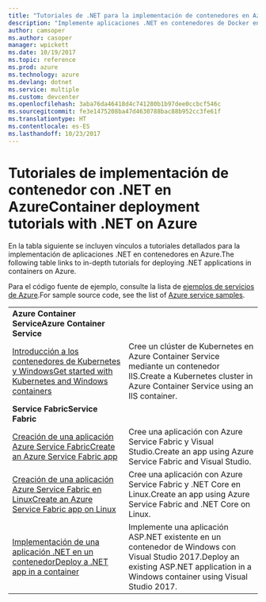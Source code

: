 ```yaml
---
title: "Tutoriales de .NET para la implementación de contenedores en Azure"
description: "Implemente aplicaciones .NET en contenedores de Docker en Azure y escálelos con DC/OS, Mesos o Kubernetes."
author: camsoper
ms.author: casoper
manager: wpickett
ms.date: 10/19/2017
ms.topic: reference
ms.prod: azure
ms.technology: azure
ms.devlang: dotnet
ms.service: multiple
ms.custom: devcenter
ms.openlocfilehash: 3aba76da46418d4c741280b1b97dee0ccbcf546c
ms.sourcegitcommit: fe3e1475208ba47d4630788bac88b952cc3fe61f
ms.translationtype: HT
ms.contentlocale: es-ES
ms.lasthandoff: 10/23/2017
---
```

# <a name="container-deployment-tutorials-with-net-on-azure"></a><span data-ttu-id="29d97-103">Tutoriales de implementación de contenedor con .NET en Azure</span><span class="sxs-lookup"><span data-stu-id="29d97-103">Container deployment tutorials with .NET on Azure</span></span>

<span data-ttu-id="29d97-104">En la tabla siguiente se incluyen vínculos a tutoriales detallados para la implementación de aplicaciones .NET en contenedores en Azure.</span><span class="sxs-lookup"><span data-stu-id="29d97-104">The following table links to in-depth tutorials for deploying .NET applications in containers on Azure.</span></span>

<span data-ttu-id="29d97-105">Para el código fuente de ejemplo, consulte la lista de [ejemplos de servicios de Azure](https://azure.microsoft.com/resources/samples/?platform=dotnet).</span><span class="sxs-lookup"><span data-stu-id="29d97-105">For sample source code, see the list of [Azure service samples](https://azure.microsoft.com/resources/samples/?platform=dotnet).</span></span>

| | |
|---|---|
| <span data-ttu-id="29d97-106">**Azure Container Service**</span><span class="sxs-lookup"><span data-stu-id="29d97-106">**Azure Container Service**</span></span> ||
| <span data-ttu-id="29d97-107">[Introducción a los contenedores de Kubernetes y Windows][1]</span><span class="sxs-lookup"><span data-stu-id="29d97-107">[Get started with Kubernetes and Windows containers][1]</span></span> | <span data-ttu-id="29d97-108">Cree un clúster de Kubernetes en Azure Container Service mediante un contenedor IIS.</span><span class="sxs-lookup"><span data-stu-id="29d97-108">Create a Kubernetes cluster in Azure Container Service using an IIS container.</span></span>
|<span data-ttu-id="29d97-109">**Service Fabric**</span><span class="sxs-lookup"><span data-stu-id="29d97-109">**Service Fabric**</span></span>| |
| <span data-ttu-id="29d97-110">[Creación de una aplicación Azure Service Fabric][2]</span><span class="sxs-lookup"><span data-stu-id="29d97-110">[Create an Azure Service Fabric app][2]</span></span> | <span data-ttu-id="29d97-111">Cree una aplicación con Azure Service Fabric y Visual Studio.</span><span class="sxs-lookup"><span data-stu-id="29d97-111">Create an app using Azure Service Fabric and Visual Studio.</span></span> | 
| <span data-ttu-id="29d97-112">[Creación de una aplicación Azure Service Fabric en Linux][3]</span><span class="sxs-lookup"><span data-stu-id="29d97-112">[Create an Azure Service Fabric app on Linux][3]</span></span> | <span data-ttu-id="29d97-113">Cree una aplicación con Azure Service Fabric y .NET Core en Linux.</span><span class="sxs-lookup"><span data-stu-id="29d97-113">Create an  app using Azure Service Fabric and .NET Core on Linux.</span></span> | 
| <span data-ttu-id="29d97-114">[Implementación de una aplicación .NET en un contenedor][4]</span><span class="sxs-lookup"><span data-stu-id="29d97-114">[Deploy a .NET app in a container][4]</span></span> | <span data-ttu-id="29d97-115">Implemente una aplicación ASP.NET existente en un contenedor de Windows con Visual Studio 2017.</span><span class="sxs-lookup"><span data-stu-id="29d97-115">Deploy an existing ASP.NET application in a Windows container using Visual Studio 2017.</span></span>  |

[1]: /azure/container-service/container-service-kubernetes-windows-walkthrough
[2]: /azure/service-fabric/service-fabric-create-your-first-application-in-visual-studio
[3]: /azure/service-fabric/service-fabric-get-started-containers
[4]: /azure/service-fabric/service-fabric-host-app-in-a-container
